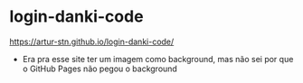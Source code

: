 # login-danki-code

https://artur-stn.github.io/login-danki-code/

- Era pra esse site ter um imagem como background, mas não sei por que o GitHub Pages não pegou o background
